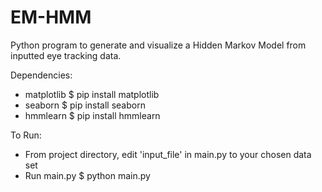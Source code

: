 # EM-HMM

Python program to generate and visualize a Hidden Markov Model from inputted eye tracking data. 

Dependencies:
- matplotlib $ pip install matplotlib
- seaborn $ pip install seaborn
- hmmlearn $ pip install hmmlearn

To Run:
- From project directory, edit 'input_file' in main.py to your chosen data set
- Run main.py $ python main.py
